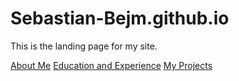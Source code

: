 # Sebastian-Bejm.github.io

This is the landing page for my site.

[About Me](/about-page.html)
[Education and Experience](/experience.html)
[My Projects](/projects.html)
